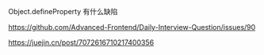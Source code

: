 Object.defineProperty 有什么缺陷

https://github.com/Advanced-Frontend/Daily-Interview-Question/issues/90

https://juejin.cn/post/7072616710217400356